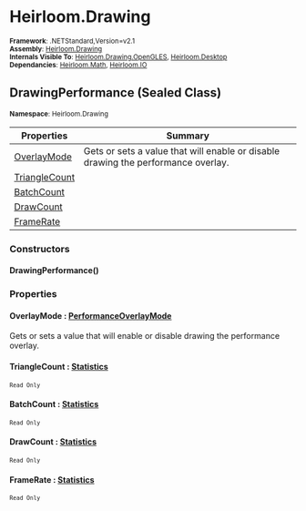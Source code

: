# Heirloom.Drawing

<small>**Framework**: .NETStandard,Version=v2.1</small>  
<small>**Assembly**: [Heirloom.Drawing](../Heirloom.Drawing/Heirloom.Drawing.md)</small>  
<small>**Internals Visible To**: [Heirloom.Drawing.OpenGLES](../Heirloom.Drawing.OpenGLES/Heirloom.Drawing.OpenGLES.md), [Heirloom.Desktop](../Heirloom.Desktop/Heirloom.Desktop.md)</small>  
<small>**Dependancies**: [Heirloom.Math](../Heirloom.Math/Heirloom.Math.md), [Heirloom.IO](../Heirloom.IO/Heirloom.IO.md)</small>  

## DrawingPerformance (Sealed Class)
<small>**Namespace**: Heirloom.Drawing</sub></small>  

| Properties                    | Summary                                                                           |
|-------------------------------|-----------------------------------------------------------------------------------|
| [OverlayMode](#OVE51B3EE7D)   | Gets or sets a value that will enable or disable drawing the performance overlay. |
| [TriangleCount](#TRIFB928221) |                                                                                   |
| [BatchCount](#BAT27B69C73)    |                                                                                   |
| [DrawCount](#DRA5740BB87)     |                                                                                   |
| [FrameRate](#FRA55D83BCF)     |                                                                                   |

### Constructors

#### DrawingPerformance()

### Properties

#### <a name="OVE51B3EE7D"></a>OverlayMode : [PerformanceOverlayMode](Heirloom.Drawing.PerformanceOverlayMode.md)


Gets or sets a value that will enable or disable drawing the performance overlay.

#### <a name="TRIFB928221"></a>TriangleCount : [Statistics](../Heirloom.Math/Heirloom.Math.Statistics.md)

<small>`Read Only`</small>

#### <a name="BAT27B69C73"></a>BatchCount : [Statistics](../Heirloom.Math/Heirloom.Math.Statistics.md)

<small>`Read Only`</small>

#### <a name="DRA5740BB87"></a>DrawCount : [Statistics](../Heirloom.Math/Heirloom.Math.Statistics.md)

<small>`Read Only`</small>

#### <a name="FRA55D83BCF"></a>FrameRate : [Statistics](../Heirloom.Math/Heirloom.Math.Statistics.md)

<small>`Read Only`</small>

